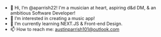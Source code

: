 - 👋 Hi, I’m @aparrish22! I'm a musician at heart, aspiring d&d DM, & an ambitious Software Developer!
- 👀 I’m interested in creating a music app!
- 🌱 I’m currently learning NEXT.JS & Front-end Design.
- 📫 How to reach me: austinparrish101@outlook.com

<!---
aparrish22/aparrish22 is a ✨ special ✨ repository because its `README.md` (this file) appears on your GitHub profile.
You can click the Preview link to take a look at your changes.
--->

